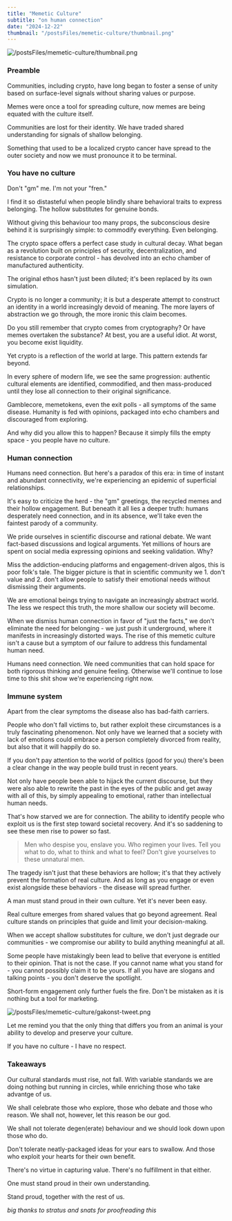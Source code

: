 ```yaml
---
title: "Memetic Culture"
subtitle: "on human connection"
date: "2024-12-22"
thumbnail: "/postsFiles/memetic-culture/thumbnail.png"
---
```


![/postsFiles/memetic-culture/thumbnail.png](/postsFiles/memetic-culture/thumbnail.png)


### Preamble
Communities, including crypto, have long began to foster a sense of unity based on surface-level signals without sharing values or purpose.

Memes were once a tool for spreading culture, now memes are being equated with the culture
itself.

Communities are lost for their identity. We have traded shared understanding
for signals of shallow belonging.

Something that used to be a localized crypto cancer have spread to the outer society and now  we must pronounce it to be terminal.

### You have no culture
Don't "gm" me. I'm not your "fren."

I find it so distasteful when people blindly share behavioral traits to express belonging. The hollow substitutes for genuine bonds.

Without giving this behaviour too many props, the subconscious desire behind it is surprisingly simple: to commodify everything. Even belonging.

The crypto space offers a perfect case study in cultural decay. What began as a revolution built on principles of security, decentralization, and resistance to corporate control - has devolved into an echo chamber of manufactured authenticity.

The original ethos hasn't just been diluted; it's been replaced by its own simulation.

Crypto is no longer a community; it is but a desperate attempt to construct an identity in a world increasingly devoid of meaning. The more layers of abstraction we go through, the more ironic this claim becomes.

Do you still remember that crypto comes from cryptography? Or have memes overtaken the substance? At best, you are a useful idiot. At worst, you become exist liquidity.

Yet crypto is a reflection of the world at large. This pattern extends far beyond.

In every sphere of modern life, we see the same progression: authentic cultural elements are identified, commodified, and then mass-produced until they lose all connection to their original significance.

Gamblecore, memetokens, even the exit polls - all symptoms of the same disease. Humanity is fed with opinions, packaged into echo chambers and discouraged from exploring.

And why did you allow this to happen? Because it simply fills the empty space - you people have no culture.

### Human connection
Humans need connection. But here's a paradox of this era: in time of instant and abundant connectivity, we're experiencing an epidemic of superficial relationships.

It's easy to criticize the herd - the  "gm" greetings, the recycled memes and their hollow engagement. But beneath it all lies a deeper truth: humans desperately need connection, and in its absence, we'll take even the faintest parody of a community.

We pride ourselves in scientific discourse and rational debate. We want fact-based discussions and logical arguments. Yet millions of hours are spent on social media expressing opinions and seeking validation. Why?

Miss the addiction-enducing platforms and engagement-driven algos, this is poor folk's tale. The bigger picture is that in scientific community we 1. don't value and 2. don't allow people to satisfy their emotional needs without dismissing their arguments.

We are emotional beings trying to navigate an increasingly abstract world. The less we respect this truth, the more shallow our society will become.

When we dismiss human connection in favor of "just the facts," we don't eliminate the need for belonging - we just push it underground, where it manifests in increasingly distorted ways. The rise of this memetic culture isn't a cause but a symptom of our failure to address this fundamental human need.

Humans need connection. We need communities that can hold space for both rigorous thinking and genuine feeling. Otherwise we'll continue to lose time to this shit show we're experiencing right now.

### Immune system
Apart from the clear symptoms the disease also has bad-faith carriers.

People who don't fall victims to, but rather exploit these circumstances is a truly fascinating phenomenon. Not only have we learned that a society with lack of emotions could embrace a person completely divorced from reality, but also that it will happily do so.

If you don't pay attention to the world of politics (good for you) there's been a clear change in the way people build trust in recent years.

Not only have people been able to hijack the current discourse, but they were also able to rewrite the past in the eyes of the public and get away with all of this, by simply appealing to emotional, rather than intellectual human needs.

That's how starved we are for connection. The ability to identify people who exploit us is the first step toward societal recovery. And it's so saddening to see these men rise to power so fast.

> Men who despise you, enslave you. Who regimen your lives. Tell you what to do, what to think and what to feel? Don't give yourselves to these unnatural men.

The tragedy isn't just that these behaviors are hollow; it's that they actively prevent the formation of real culture. And as long as you engage or even exist alongside these behaviors - the disease will spread further.

A man must stand proud in their own culture. Yet it's never been easy.

Real culture emerges from shared values that go beyond agreement. Real culture stands on principles that guide and limit your decision-making.

When we accept shallow substitutes for culture, we don't just degrade our communities - we compromise our ability to build anything meaningful at all.

Some people have mistakingly been lead to belive that everyone is entitled to their opinion. That is not the case. If you cannot name what you stand for - you cannot possibly claim it to be yours. If all you have are slogans and talking points - you don't deserve the spotlight.

Short-form engagement only further fuels the fire. Don't be mistaken as it is nothing but a tool for marketing.

![/postsFiles/memetic-culture/gakonst-tweet.png](/postsFiles/memetic-culture/gakonst-tweet.png)

Let me remind you that the only thing that differs you from an animal is your ability to develop and preserve your culture.

If you have no culture - I have no respect.

### Takeaways
Our cultural standards must rise, not fall. With variable standards we are doing nothing but running in circles, while enriching those who take advantge of us.

We shall celebrate those who explore, those who debate and those who reason. We shall not, however, let this reason be our god.

We shall not tolerate degen(erate) behaviour and we should look down upon those who do.

Don't tolerate neatly-packaged ideas for your ears to swallow. And those who exploit your hearts for their own benefit.

There's no virtue in capturing value. There's no fulfillment in that either.

One must stand proud in their own understanding.

Stand proud, together with the rest of us.


_big thanks to stratus and snats for proofreading this_